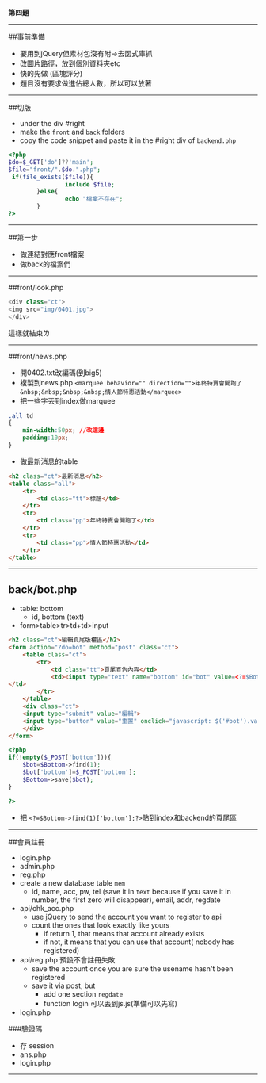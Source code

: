 **第四題**
***
##事前準備
- 要用到jQuery但素材包沒有附->去函式庫抓
- 改圖片路徑，放到個別資料夾etc
- 快的先做 (區塊評分)
- 題目沒有要求做進佔總人數，所以可以放著
***
##切版
- under the div #right
- make the `front` and `back` folders
- copy the code snippet and paste it in the #right div of `backend.php`

```php
<?php
$do=$_GET['do']??'main';
$file="front/".$do.".php";
 if(file_exists($file)){
                include $file;
        }else{
                echo "檔案不存在";
        }
?>
```
***
##第一步
- 做連結對應front檔案
- 做back的檔案們
***
##front/look.php

```php
<div class="ct">
<img src="img/0401.jpg">
</div>
```
這樣就結束ㄌ
***
##front/news.php
- 開0402.txt改編碼(到big5)
- 複製到news.php
 `<marquee behavior="" direction="">年終特賣會開跑了&nbsp;&nbsp;&nbsp;&nbsp;情人節特惠活動</marquee>`
- 把一些字丟到index做marquee
 
```css
.all td
{
	min-width:50px; //改這邊
	padding:10px;
}
```
- 做最新消息的table
```html
<h2 class="ct">最新消息</h2>
<table class="all">
    <tr>
        <td class="tt">標題</td>
    </tr>
    <tr>
        <td class="pp">年終特賣會開跑了</td>
    </tr>
    <tr>
        <td class="pp">情人節特惠活動</td>
    </tr>
</table>
```

***
## back/bot.php
- table: bottom
  - id, bottom (text)
- form>table>tr>td+td>input

```html
<h2 class="ct">編輯頁尾版權區</h2>
<form action="?do=bot" method="post" class="ct">
    <table class="ct">
        <tr>
            <td class="tt">頁尾宣告內容</td>
            <td><input type="text" name="bottom" id="bot" value=<?=$Bottom->find(1)['bottom'];?> >
</td>
        </tr>
    </table>
    <div class="ct">
    <input type="submit" value="編輯">
    <input type="button" value="重置" onclick="javascript: $('#bot').val('')">
    </div>
</form>

```

```php
<?php
if(!empty($_POST['bottom'])){
    $bot=$Bottom->find(1);
    $bot['bottom']=$_POST['bottom'];
    $Bottom->save($bot);
}

?>
```
- 把 `<?=$Bottom->find(1)['bottom'];?>`貼到index和backend的頁尾區
***
##會員註冊
- login.php
- admin.php
- reg.php
- create a new database table `mem`
  - id, name, acc, pw, tel (save it in `text` because if you save it in number, the first zero will disappear), email, addr, regdate
- api/chk_acc.php
  - use jQuery to send the account you want to register to api
  - count the ones that look exactly like yours
    - if return 1, that means that account already exists
    - if not, it means that you can use that account( nobody has registered)
- api/reg.php 預設不會註冊失敗
  - save the account once you are sure the usename hasn't been registered
  - save it via post, but
    - add one section `regdate`
    - function login 可以丟到js.js(準備可以先寫)
- login.php

###驗證碼
- 存 session
- ans.php
- login.php
***



